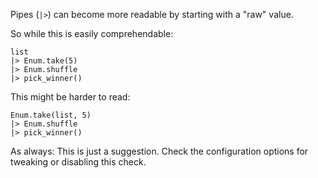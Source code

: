 Pipes (`|>`) can become more readable by starting with a "raw" value.

So while this is easily comprehendable:

    list
    |> Enum.take(5)
    |> Enum.shuffle
    |> pick_winner()

This might be harder to read:

    Enum.take(list, 5)
    |> Enum.shuffle
    |> pick_winner()

As always: This is just a suggestion. Check the configuration options for
tweaking or disabling this check.
